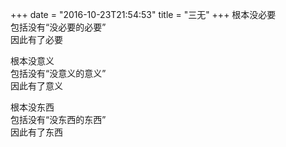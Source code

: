 +++
date = "2016-10-23T21:54:53"
title = "三无"
+++
根本没必要  
包括没有“没必要的必要”  
因此有了必要  
  
根本没意义  
包括没有“没意义的意义”  
因此有了意义  
  
根本没东西  
包括没有“没东西的东西”  
因此有了东西  